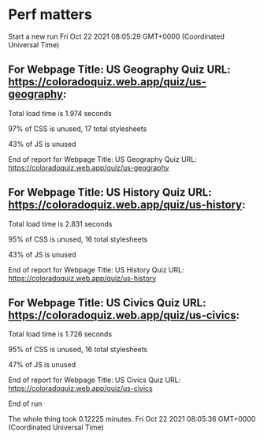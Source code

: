 # Perf matters


Start a new run
Fri Oct 22 2021 08:05:29 GMT+0000 (Coordinated Universal Time)








## For Webpage Title: US Geography Quiz URL: https://coloradoquiz.web.app/quiz/us-geography: 


Total load time is 1.974 seconds


97% of CSS is unused, 17 total stylesheets


43% of JS is unused


End of report for Webpage Title: US Geography Quiz URL: https://coloradoquiz.web.app/quiz/us-geography




## For Webpage Title: US History Quiz URL: https://coloradoquiz.web.app/quiz/us-history: 


Total load time is 2.831 seconds


95% of CSS is unused, 16 total stylesheets


43% of JS is unused


End of report for Webpage Title: US History Quiz URL: https://coloradoquiz.web.app/quiz/us-history




## For Webpage Title: US Civics Quiz URL: https://coloradoquiz.web.app/quiz/us-civics: 


Total load time is 1.726 seconds


95% of CSS is unused, 16 total stylesheets


47% of JS is unused


End of report for Webpage Title: US Civics Quiz URL: https://coloradoquiz.web.app/quiz/us-civics


End of run


The whole thing took 0.12225 minutes.
Fri Oct 22 2021 08:05:36 GMT+0000 (Coordinated Universal Time)




